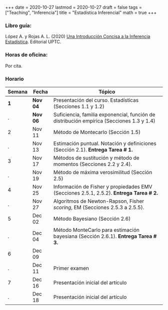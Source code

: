 +++
date      = 2020-10-27
lastmod   = 2020-10-27
draft     = false
tags      = ["Teaching", "Inferencia"]
title     = "Estadística Inferencial"
math      = true
+++

### Libro guía:

López A. y Rojas A. L. (2020) [Una Introducción Concisa a la Inferencia Estadística](https://alexrojas.netlify.app/publication/ie/). Editorial UPTC.

### Horas de oficina: 

Por cita.

### Horario

Semana | Fecha | Tópico
---| ---| ---
**1** | **Nov 04** | Presentación del curso. Estadísticas (Secciones 1.1 y 1.2)
. | **Nov 06** | Suficiencia, familia exponencial, función de distribución empírica (Secciones 1.3 y 1.4)
2 | Nov 11 | Método de Montecarlo (Sección 1.5)
. | Nov 13 | Estimación puntual. Notación y definiciones (Sección 2.1). **Entrega Tarea # 1.**
3 | Nov 17 | Métodos de sustitución y método de momentos (Secciones 2.2 y 2.4).
. | Nov 19 | Método de máxima verosimilitud (Sección 2.5)
4 | Nov 25 | Información de Fisher y propiedades EMV (Secciones 2.5.1, 2.5.2). **Entrega Tarea # 2.**
. | Nov 27 | Algoritmos de Newton-Rapson, Fisher *scoring*, EM (Secciones 2.5.3 a 2.5.5).
5 | Dec 02 | Método Bayesiano (Sección 2.6)
. | Dec 04 | Método MonteCarlo para estimación bayesiana (Sección 2.6.1). **Entrega Tarea # 3.**
6 | Dec 09 | 
. | Dec 11 | Primer examen
7 | Dec 16 | Presentación inicial del artículo
. | Dec 18 | Presentación inicial del artículo

